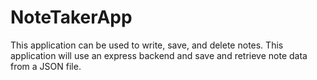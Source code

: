 # NoteTakerApp
This application can be used to write, save, and delete notes. This application will use an express backend and save and retrieve note data from a JSON file.

